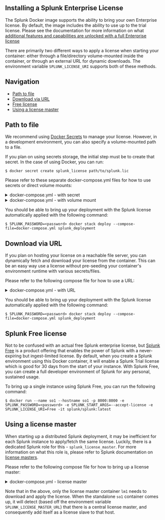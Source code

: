 ## Installing a Splunk Enterprise License
The Splunk Docker image supports the ability to bring your own Enterprise license. By default, the image includes the ability to use up to the trial license. Please see the documentation for more information on what [additional features and capabilities are unlocked with a full Enterprise license](https://docs.splunk.com/Documentation/Splunk/latest/Admin/HowSplunklicensingworks)

There are primarily two different ways to apply a license when starting your container: either through a file/directory volume-mounted inside the container, or through an external URL for dynamic downloads. The environment variable `SPLUNK_LICENSE_URI` supports both of these methods.


## Navigation

* [Path to file](#path-to-file)
* [Download via URL](#download-via-url)
* [Free license](#splunk-free-license)
* [Using a license master](#using-a-license-master)

## Path to file
We recommend using [Docker Secrets](https://docs.docker.com/engine/swarm/secrets) to manage your license. However, in a development environment, you can also specify a volume-mounted path to a file.

If you plan on using secrets storage, the initial step must be to create that secret. In the case of using Docker, you can run:
```
$ docker secret create splunk_license path/to/splunk.lic
```

Please refer to these separate docker-compose.yml files for how to use secrets or direct volume mounts:
<details><summary>docker-compose.yml - with secret</summary><p>

```
version: "3.6"

services:
  so1:
    image: ${SPLUNK_IMAGE:-splunk/splunk:latest}
    hostname: so1
    environment:
      - SPLUNK_START_ARGS=--accept-license
      - SPLUNK_LICENSE_URI=/run/secrets/splunk_license
      - SPLUNK_PASSWORD
    ports:
      - 8000
    secrets:
      - splunk_license
secrets:
    splunk_license:
        external: true
```
</p></details>

<details><summary>docker-compose.yml - with volume mount</summary><p>

```
version: "3.6"

services:
  so1:
    image: ${SPLUNK_IMAGE:-splunk/splunk:latest}
    hostname: so1
    environment:
      - SPLUNK_START_ARGS=--accept-license
      - SPLUNK_LICENSE_URI=/tmp/splunk.lic
      - SPLUNK_PASSWORD
    ports:
      - 8000
    volumes:
      - ./splunk.lic:/tmp/splunk.lic
```
</p></details>

You should be able to bring up your deployment with the Splunk license automatically applied with the following command:
```
$ SPLUNK_PASSWORD=<password> docker stack deploy --compose-file=docker-compose.yml splunk_deployment
```

## Download via URL
If you plan on hosting your license on a reachable file server, you can dynamically fetch and download your license from the container. This can be an easy way use a license without pre-seeding your container's environment runtime with various secrets/files.

Please refer to the following compose file for how to use a URL:
<details><summary>docker-compose.yml - with URL</summary><p>

```
version: "3.6"

services:
  so1:
    image: ${SPLUNK_IMAGE:-splunk/splunk:latest}
    hostname: so1
    environment:
      - SPLUNK_START_ARGS=--accept-license
      - SPLUNK_LICENSE_URI=http://webserver/path/to/splunk.lic
      - SPLUNK_PASSWORD
    ports:
      - 8000
```
</p></details>

You should be able to bring up your deployment with the Splunk license automatically applied with the following command:
```
$ SPLUNK_PASSWORD=<password> docker stack deploy --compose-file=docker-compose.yml splunk_deployment
```

## Splunk Free license
Not to be confused with an actual free Splunk enterprise license, but [Splunk Free](https://docs.splunk.com/Documentation/Splunk/latest/Admin/MoreaboutSplunkFree) is a product offering that enables the power of Splunk with a never-expiring but ingest-limited license. By default, when you create a Splunk environment using this Docker container, it will enable a Splunk Trial license which is good for 30 days from the start of your instance. With Splunk Free, you can create a full developer environment of Splunk for any personal, sustained usage.

To bring up a single instance using Splunk Free, you can run the following command:
```
$ docker run --name so1 --hostname so1 -p 8000:8000 -e SPLUNK_PASSWORD=<password> -e SPLUNK_START_ARGS=--accept-license -e SPLUNK_LICENSE_URI=Free -it splunk/splunk:latest
```

## Using a license master
When starting up a distributed Splunk deployment, it may be inefficient for each Splunk instance to apply/fetch the same license. Luckily, there is a dedicated Splunk role for this - `splunk_license_master`. For more information on what this role is, please refer to Splunk documentation on [license masters](https://docs.splunk.com/Documentation/Splunk/latest/Admin/Configurealicensemaster).

Please refer to the following compose file for how to bring up a license master:
<details><summary>docker-compose.yml - license master</summary><p>

```
version: "3.6"

networks:
  splunknet:
    driver: bridge
    attachable: true

services:
  lm1:
    networks:
      splunknet:
        aliases:
          - lm1
    image: ${SPLUNK_IMAGE:-splunk/splunk:latest}
    command: start
    hostname: lm1
    container_name: lm1
    environment:
      - SPLUNK_START_ARGS=--accept-license
      - SPLUNK_STANDALONE_URL=so1
      - SPLUNK_LICENSE_MASTER_URL=lm1
      - SPLUNK_ROLE=splunk_license_master
      - SPLUNK_LICENSE_URI=http://webserver/path/to/splunk.lic
      - SPLUNK_PASSWORD

  so1:
    networks:
      splunknet:
        aliases:
          - so1
    image: ${SPLUNK_IMAGE:-splunk/splunk:latest}
    command: start
    hostname: so1
    container_name: so1
    environment:
      - SPLUNK_START_ARGS=--accept-license
      - SPLUNK_STANDALONE_URL=so1
      - SPLUNK_LICENSE_MASTER_URL=lm1
      - SPLUNK_ROLE=splunk_standalone
      - SPLUNK_PASSWORD
    ports:
      - 8000
```
</p></details>

Note that in the above, only the license master container `lm1` needs to download and apply the license. When the standalone `so1` container comes up, it will detect (based off the environment variable `SPLUNK_LICENSE_MASTER_URL`) that there is a central license master, and consequently add itself as a license slave to that host.
